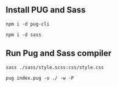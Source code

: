 ## Install PUG and Sass 
```
npm i -d pug-cli

npm i -d sass
```

## Run Pug and Sass compiler
```
sass ./sass/style.scss:css/style.css

pug index.pug -o ./ -w -P
```
